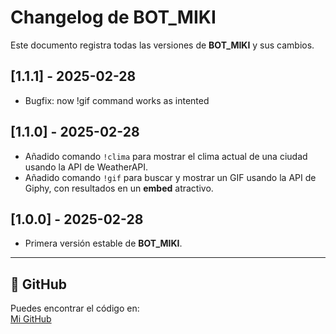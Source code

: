 # Changelog de BOT_MIKI  

Este documento registra todas las versiones de **BOT_MIKI** y sus cambios.  

## [1.1.1] - 2025-02-28
- Bugfix: now !gif command works as intented
## [1.1.0] - 2025-02-28
- Añadido comando `!clima` para mostrar el clima actual de una ciudad usando la API de WeatherAPI.
- Añadido comando `!gif` para buscar y mostrar un GIF usando la API de Giphy, con resultados en un **embed** atractivo.
## [1.0.0] - 2025-02-28  
- Primera versión estable de **BOT_MIKI**.  

---  

## 📌 GitHub  
Puedes encontrar el código en:  
[Mi GitHub](https://github.com/Tasesho)  

